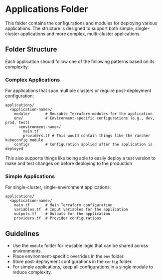 # Applications Folder

This folder contains the configurations and modules for deploying various applications. The structure is designed to support both simple, single-cluster applications and more complex, multi-cluster applications.

## Folder Structure

Each application should follow one of the following patterns based on its complexity:

### Complex Applications
For applications that span multiple clusters or require post-deployment configuration:
```
applications/
  <application-name>/
    module/       # Reusable Terraform modules for the application
    env/          # Environment-specific configurations (e.g., dev, prod, test)
      <environment-name>/
        main.tf
        providers.tf # This would contain things like the rancher kubeconfig module
    config/       # Configuration applied after the application is deployed
```
This also supports things like being able to easily deploy a test version to make and test changes on before deploying to the production 

### Simple Applications
For single-cluster, single-environment applications:
```
applications/
  <application-name>/
    main.tf       # Main Terraform configuration
    variables.tf  # Input variables for the application
    outputs.tf    # Outputs for the application
    providers.tf  # Provider configurations
```

## Guidelines
- Use the `module` folder for reusable logic that can be shared across environments.
- Place environment-specific overrides in the `env` folder.
- Store post-deployment configurations in the `config` folder.
- For simple applications, keep all configurations in a single module to reduce complexity.
